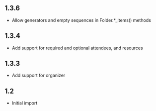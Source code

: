 ## 1.3.6
- Allow generators and empty sequences in Folder.*_items() methods


## 1.3.4
- Add support for required and optional attendees, and resources


## 1.3.3
- Add support for organizer


## 1.2
- Initial import
